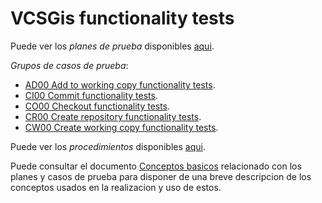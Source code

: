# VCSGis functionality tests

Puede ver los *planes de prueba* disponibles [aqui](plans/readme.md).

*Grupos de casos de prueba*:
* [AD00 Add to working copy functionality tests](AD00/readme.md).
* [CI00 Commit functionality tests](CI00/readme.md).
* [CO00 Checkout functionality tests](CO00/readme.md).
* [CR00 Create repository functionality tests](CR00/readme.md).
* [CW00 Create working copy functionality tests](CW00/readme.md).

Puede ver los *procedimientos* disponibles [aqui](PROC/readme.md).

Puede consultar el documento [Conceptos basicos](conceptos_basicos.md) relacionado 
con los planes y casos de prueba para disponer de una breve descripcion de los 
conceptos usados en la realizacion y uso de estos.
